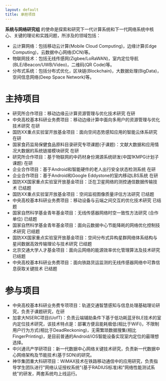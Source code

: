 ```yaml
---
layout: default
title: 承担项目
---
```


**系统与网络研究组** 的使命是探索和研究下一代计算系统和下一代网络系统中核心、关键的理论和实践问题，所涉及的领域包括：
- 云计算网络：包括移动云计算(Mobile Cloud Computing)，边缘计算(Edge Computing)，云数据中心网络(DCN)等。
- 物联网技术：包括无线传感网(Zigbee/LoRaWAN)，室内定位导航(BLE/iBeacon/UWB/Video)，二维码(QR Code)等。
- 分布式系统：包括分布式优化，区块链(Blockchain)，大数据处理(BigData)，空间信息网络(Deep Space Network)等。

主持项目
=====================

- 研究所合作项目：移动边缘云计算资源管理与优化技术研究 在研
- 中央高校基本科研业务费项目：移动边缘计算中面向多用户的资源管理与优化技术研究 在研
- 国防XX重点实验室开放基金项目：面向空间态势感知应用的智能云体系研究 在研
- 国家食药监局保健食品原料目录研究专项课题(子课题)：文献大数据和应用情况大数据的系统链接模块研究 在研
- 研究所合作项目：基于物联网的中药材身份溯源系统研发(中国1KMPG计划子课题) 在研
- 企业合作项目：基于Android和智能硬件的老人出行安全状态检测系统 在研
- 企业合作项目：基于Android和Google Eddystone的室内移动LBS系统 在研
- 国防XX国家重点实验室开放基金项目：泛在卫星网络的测控通信数据传输技术 已结题
- 国防XX重点实验室开放基金项目：空间监视图像质量评估方法研究 已结题
- 中央高校基本科研业务费项目：移动设备与云端之间交互的优化技术研究 已结题
- 国家自然科学基金青年基金项目：无线传感器网络时空一致性方法研究 (合作单位) 已结题
- 国家自然科学基金青年基金项目：面向云数据中心节能降耗的网络优化控制技术研究 已结题
- 国防XX国家重点实验室开放基金项目：空间分布式异构星群网络体系结构与星间数据高效传输理论与技术研究 已结题
- 北京交通大学人才基金项目：面向云网络的能源效率优化管理算法及技术研究 已结题
- 中央高校基本科研业务费项目：面向铁路货运监测的无线传感器网络中可靠信息获取关键技术 已结题

参与项目
=====================

- 中央高校基本科研业务费专项项目：轨道交通智慧感知与信息处理基础理论研究，负责子课题研究，在研
- 加拿大NSERC项目(UofT)：负责云端辅助条件下基于低功耗蓝牙BLE技术的室内定位技术研究，该技术特点是：部署方便且能耗极低(相比于WiFi)，不限制用户行为方式(相比于DeadReckoning)，无需繁琐数据搜集(相比FingerPrinting)，是目前普通的Android/iOS智能设备实现室内定位的最理想选择。
- 中兴通讯产学研项目：新一代数据中心网络关键技术研究，负责新一代数据中心网络架构及节能技术(基于SDN)的研究。
- 神华集团重大科研项目：WiMAX技术在铁路移动通信中的应用研究，负责指导学生团队进行"网络认证授权系统"(基于RADIUS标准)和"网络性能测试系统"的研发，两套系统均上线运行。
